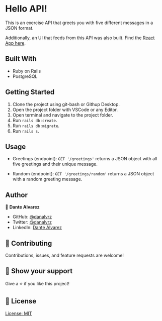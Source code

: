 # Hello API!

This is an exercise API that greets you with five different messages in a JSON format.  

Additionally, an UI that feeds from this API was also built. Find the [React App here](https://github.com/danalvrz/hello-react-front-end).

## Built With

- Ruby on Rails
- PostgreSQL


## Getting Started

1. Clone the project using git-bash or Githup Desktop.
2. Open the project folder with VSCode or any Editor.
3. Open terminal and navigate to the project folder.
4. Run `rails db:create`.
5. Run `rails db:migrate`.
6. Run `rails s`.

## Usage

- Greetings (endpoint):
`GET '/greetings'`
returns a JSON object with all five greetings and their unique message.

- Random (endpoint):
`GET '/greetings/random'`
returns a JSON object with a random greeting message.


## Author

👤 **Dante Alvarez**

- GitHub: [@danalvrz](https://github.com/danalvrz)
- Twitter: [@danalvrz](https://twitter.com/danalvrz)
- LinkedIn: [Dante Alvarez](https://www.linkedin.com/in/dante-alvarez-p/)

## 🤝 Contributing

Contributions, issues, and feature requests are welcome!


## 👏 Show your support

Give a ⭐️ if you like this project!

## 📝 License

[License: MIT](https://opensource.org/licenses/MIT)
